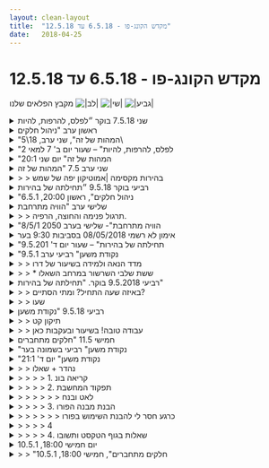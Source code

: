 ```yaml
---
layout: clean-layout
title:  "מקדש הקונג-פו - 6.5.18 עד 12.5.18"
date:   2018-04-25
---
```

# מקדש הקונג-פו - 6.5.18 עד 12.5.18 
מקבץ הפלאים שלנו <img src="http://www.timg.co.il/tapuzForum/images/Emo23.gif" alt="|לב|"> <img src="http://www.timg.co.il/tapuzForum/images/Emo77.gif" alt="|שי|"> <img src="http://www.timg.co.il/tapuzForum/images/Emo106.gif" alt="|גביע|">

<details>
                    <summary>שני 7.5.18 בוקר ״לפלס, להרפות, להיות</summary>
                    תחילת שיעור 06:15, מתחיל בתנועות נעימות, שחרור כבדות ועייפות שמלוות אותי (ללכת לישון מוקדם היום)<br> עם אינגריד רמי ובן <br> שינוי מיקום לגינת דובנוב. אני קשוב לרצון שלי. מרגיש שאין צורך ושזה פחות נכון עבורי שאתן הנחיות, רמי ואינגריד מיומנים מספיק כדי להעניק לעצמם תוכן מותאם ונכון עבורם . <br> עולה בי מחשבה (לאחר כ- 10 דקות של שקט), שזו הזדמנות מעניינת לחוות לפחות בינתיים שיעור ללא הנחיות.<br> אויר של אחרי גשם. קשב לסביבה. נותן לאיזה חוש להוביל אותי לסלע הגדול ליד גן הסלעים בגינת דובנוב. <br> שינוי המיקום קורה ברמת נוחות גבוהה ללא לחץ. או שיבוש עקב העובדה שאני מנחה.<br> מתמקד בשדרוג ההתכוונות שלי. העמקה בתוך העשיה הספציפית.<br> מתן וקבלת השראה מהפרטנרים שלי לשיעור. <br> ממשיך תרגול גמישות חדש ש״המצאתי״ עבורי בשיעור הקודם. נעים. <br> כמה התבוננויות של בן. <br> -שימוש מועיל ברעיון של השוואה כסיוע ללימוד<br> 1. פילוס דרך לאן שאני רוצה להגיע<br> 2. לתת לדברים להגיע אליי, להיות<br> הרגשתי כאילו המושגים האלו (השניים האחרונים) היה עבורי יותר תמלול של דברים או מושגים שהגיעו אליי קודם לכן. <br> התקדמות. הבנה של הרעיון שהמידע מהמדריך הוא עוד מידע שמגיע אליי. עזר לי לפוגג קצת את הילת היררכיה כאילו מידע מהמדריך או המאסטר, הוא מידע יותר משמעותי, נכון או חשוב ממידע שמגיע אליי מבפנים. לפעמים הוא עשוי להיות נוח יותר לעיכול, באותו רגע, יותר מכוונן אבל הוא עדיין עוד חלק מהפאזל. לא יותר, לא פחות. <br> קשה קצת לתמלל אבל זה היה לי צלול מאד. <br> מתרגל בעיטות תוך נסיון להשיר מעליי משקעים ולבחון את הבעיטות מתוך מקום חדש, כאילו שכחתי את כל הלימוד הקודם שלי. מעניין. <br> עבודת ידיים. מגיע לאיזה חיבור שבו אני מרגיש את הסמיכות של האויר מסביבי. התנועה ומגע האויר מהנים מאד. אחרי כמה זמן אני מציע לרמי עבודה משותפת עם ידיים. חווה שההתכוונות והתרגול בהחלט שיפרו את העבודה שלי, עבודה נעימה, זורמת. נהנה מהיכולת של רמי, מהשיקוף שהוא מציע לי. <br> מרגיש לי פתאום שהמקום קצת איבד את האיכויות שלו. שינוי מיקום. מעגל של שיתופים. <br> שמח לשמוע שכל אחד מהפרטנרים התחבר לעבודות משמעותיות עבורו. היה מעין אישור למשהו שלפני כן היה יותר ברמת אינטואיציה. <br> שיעור נינוח ומקדם. יופי של התקדמות בין הכניסה לשיעור והיציאה ממנו.<br> סיום שיעור בערך ב 08:20 <br>
                  </details><details>
                    <summary>ראשון ערב "ניהול חלקים</summary>
                    <br> תחילת השיעור 17:25<br> שיעור חלק ראשון התכוונות על להטיב עם נעה ולהאמן יחדיו. הליכה לגן פייבל לאזור מתקני כושר.<br> הליכה עם דמיון לשיעור הבא עלינו. בחירה של אלמנט בו אנחנו משתפרים. תאור אותו אלמנט כעבור 20 שיעורים ו 60 שיעורים.<br> <br> חבל שלוש סבבים של דקה כל אחד. <br> עבודה על הקפיצה ללא החבל.<br> חימום. <br> <br> בחירה של בעיטה ועבודה עם כרית. מיקום הכרית לפי בקשה. התבהר עוד תרגיל לדעת בדיוק מה רוצים.<br> אני עבדתי על הטיווח . בבעיטה פרונטלית<br> תרגיל שנועה בועטת לדרור בירך + החלפת רגלים מה שגרם לנו להשאר במקום. היה נחמד שהתרגיל הזה נרקם והגיע לשיעורנו. <br> אותו תרגיל לזרוע. <br> הליכת לוחם 2 מאתגרת באורכה מאוד, אולי מדי. והליכה לוחם 1 .<br> <br> פורמות בסיסיות תרגול, <br> גלגול&#39; הוספה גלגול לאחור. <br> <br> סיום חלק ראשון 19:00<br> <br> מוד השבחה&#39; כניסה למוד ולהיות איתו לאורך +<br> ביצוע פורמות ארבע ממדים שברשותי.<br> חזרה לנק המפגש. <br> שיחה + צרכים וערכים.<br> סיום שיעור 19:45<br> <br> <br> <br> <br> <br>
                  </details><details>
                    <summary>"המהות של זה", שני ערב, 18\5\</summary>
                    אחרי יומיים מוזרים שבהם אני לא יודע מה לעשות עם עצמי, הגעתי לשיעור והוא היה נקודת מפנה. היה ממש טוב.<br> <br> שיחה עם שיר. התכווננות לשלושה דברים בשיחה: <br> 1. לשתף באופן שמביא שחרור<br> 2. להקשיב באופן שמביא צמיחה<br> 3. לתת לדברים משמעותיים להפתר<br> <br> אפשר לומר שעצם ההצלחה ב-1 ו-2 הביאה את 3 גם להתממש. <br> מעבר לנושאי השיחה (שגם היו ממש מעניינים ותורמים) היה את הרצון להיטיב עם עצמי ולחקור. וזה ממש הצליח.<br> <br> באתי לשיעור עם תכנים מעיקים בתודעה, ויצאתי יחסית נקי מהם. קצת כמו דף יותר חלק.<br> <br> <br>
                  </details><details>
                    <summary>"לפלס, להרפות, להיות" – שעור יום ב' 7 למאי 2</summary>
                    שעת תחיל השיעור שלי: 6:30 – שעת סיום: 8:20<br> משתתפים: יואב, אינגריד, רמי<br> מנחה: בן, יואב<br> <br> הדגשים האישיים שלי: זרימה וקלילות תוך הכלה עצמית, לקיחת אחראיות על השיעור שלי, לשים לב לתחושות שלי בכל רגע, מבלי להיבלע בתוכן.<br> <br> עם הגעתו לנק&#39; המפגש בן הנחה את יואב להנחות אותנו ולהעביר אותנו למיקום אחר. <br> שני אירועים קטנטנים משמעותיים:<br> -&nbsp;&nbsp;&nbsp;&nbsp;כשיואב הנחה אותנו לקחת תיקים ולהתחיל לצעוד למקום השיעור, עשיתי פסק זמן של כשנייה כדי לוודא שנאי לא פועלת אוטומטית ו&quot;מבצעת&quot; הוראות, אלא שאני קמה ולוקחת את התיק כאילו אני עצמי בחרתי בכך. שמתי לב שהיה בכך הבדל משמעותי, בעיקר בנוכחות שלי.<br> -&nbsp;&nbsp;&nbsp;&nbsp;כשראיתי שיואב לוקח אותנו לגן דובנוב כשהשמיים קודים ונראה כי עומד לרדת גשם, עמדתי להתערב ולאמת אותו עם הפרשנות שלי לסיכוי לגשם; אז שמתי לב שאני &quot;נעולה&quot; על הפרשנות שלי ועל צדקתי והחלטתי להרפות מכך ולהניח לו להיות אחראי ולסמוך על השיפוט שלו, מבלי שהייתי עסוקה בכך לאחר מכן וגם מבלי לוותר על האחראיות שלי.<br> -&nbsp;&nbsp;&nbsp;&nbsp;כשהגענו לגן דובנוב לא שמעתי כל הנחיה מיואב ועמדתי לשאול אותו כדי לקבל מידע מפורש, מתוך הנחה ש&quot;כמו צמיד&quot; אולי פספסתי הנחיה ולא שמעתי אותה. שוב עצרתי, הקשבתי עם כל החושים והרגשתי שיואב בחר ביודעין שלא לתת כל הנחיה. <br> בגן דובנוב חוויתי את עצמי ככבדה ומסורבלת, ללא &quot;קפיציות&quot; וללא חשק להתאמץ פיזית. בחרתי להתחיל בעדינות בצעדי דילוג, באיטיות, מבלי להתאמץ יותר מדי. בהדרגה תחושת הכבדות התמוססה. עבדתי על גמישות ובעיקר נעימות בגוף. עבדתי הרבה עם רישומים במחברת, ביחוד בחלק שבו בן העביר לנו הנחיות לתרגול:<br> עבודה עם השוואות: <br> -&nbsp;&nbsp;&nbsp;&nbsp;איך הייתה חוויית הלמידה שלי בשיעור אילו הייתי לבד בן דובנוב? ואילו היו איתנו עוד 10 איש? ניתן ללמוד המון מהתשובות לשאלות אלה.<br> -&nbsp;&nbsp;&nbsp;&nbsp;האם חוויית הלמידה לשי הייתה שונה אילו היינו מתאמנים באותו שיעור אבל בנקודת המפגש של השיעור, בצומת שאול המלך – לאונרדו דה וינצ&#39;י? יש ללמוד מההבדלים שנחשפים.<br> התשובות: ברור שהחוויה הייתה שונה מאוד – אילו הייתי מתאמנת לבד הייתי נוטה ללכת יותר לאיבוד בתוך הרעש בראש, הייתי יותר מגיבה לגירויי הסביבה, הייתי פחות מעמיקה. הרגשתי כמה נוכחותם של חבריי לשיעור מוסיפה לאיכות השיעור שלי.<br> אחת המטרות שלי בחודש האחרון היא לשפר את יכולת המיקוד והיעילות שלי – פירושו של דבר שעליי ללמוד להיות פחות תגובתית ופחות מושפעת מהסביבה – מבלי להתנתק או להיות חסרת רגישות.<br> בן: &quot;יסוד יפהפה באימון לשכם: לפלס לעצמכם דרך אל המיומנות שאתם רוצים: זה מהנה.&quot;<br> שמתי לי כמה טבועה בי האמונה של: &quot;No pain ; no gain&quot;;&nbsp;&nbsp;כלומר, &quot;שום דבר רציני לא יכול לבוא מהנאה&quot;. בחודשים האחרונים אני מאוד מנסה להמיר את האמונה הזו, אבל עדיין לא הצלחתי להתנקות ממנה – כנראה כי גם זה &quot;מצריך עבודה קשה&quot;. או שלחילופין אני מצליחה לזמן מה להרפות מזה, אבל אז זה תופס אותי חזרה בעוצמה מוגברת ברגע של עייפות וחוסר תשומת לב. קשה לי ליהנות סתם ככה...<br> בן: &quot;יסוד נוסף בלמידה: לא לנסות להגיע לשום מקום, אלא לתת לטבע לזרום באופן טבעי ורק להיות שם ויקרו דברים יפהפיים. ניתן גם ליצור סינרגיה בין שני היסודות – זה המתוכנן וזה של לאפשר זרימה.&quot;<br> הצלחתי לשדרג את רמת הנוכחות שלי במהלך השיעור הזה.<br>
                  </details><details>
                    <summary>"המהות של זה" יום שני 20:1</summary>
                    <br> שיעור עם ישי<br> ההנחיה של בן היתה: שיחה שבסופה אנחנו צריכים להשלים שלושה הבטים . בנוסף תוך כךדי השיחה לשים לב שיש אלמנים של הנקודות הללו בשיחה. לסיים את השיעור ביחד כשהתייחסנו לשלושת ההנחיות- לא חייב בסדר<br> 1. ביטאתי באופן משחרר<br> 2. הקשבתי באופן מצמיח<br> דברים משמעותיים נפתרו אצלי<br> <br> 1. הקשבתיבאופן מצמיח- הקשבתי לישי&nbsp;&nbsp;על איך הוא ראה את הקושי שלי לפני שבועיים&nbsp;&nbsp;כשקיבלתי ממנו/מעצמי מכה בפה. התפלאתי לראות כמה נראתי מודעת ואסופה כשבתחושה הפנימית שלי הייתי מפוחדת וכואבת. זה סקרן אותי ומצמיח לשראות את ההבדל בין מה שאני חווה מבפנים ואיך האחר רואה את הסיטואציה שהיתה. וחידד את מה שבן כתב- על ההתקפות של רבדים במציאות. למדתי מישי על הגוף כאב והלכתי לקרוא בספר בבית שמונח על המדף.- <br> 2. ביטאתי באופן משחרר את התחושה שלי שגם הרגשתי את המותקפות מה&quot;תחרותיות שהיתה&quot; - מי יותר טוב?&nbsp;&nbsp;אמרתי את זה וחיברתי את זה גם לתחושת המותקפות. למדתי שהרגשתי אנרגיה- והגבתי לאנרגיה<br> 3.דברים משמעותיים נפתרו אצלי הרגשתי נתתי מקום ומודעות וששחררתי (? חלקית? אדע עד הפעם הבאה שאקבל מכה לפה/שיניים )את הזכרון של הכאב שיניים של שלוש שנים פרוצדורות רפואיות. האם זה נפתר? האמת - לא יודעת.<br> מה שכן הבנתי שהזכרון שמשתחרר דרך השכבות יכול להגיע בשלבים ובתהליך.<br> <br> מהמייל של בן לשיעור <br> <br> פני השטח הם פני השטח.<br>  <br> ככל שאנחנו חודרים עמוק יותר, מתבוננים בשכבות העמוקות יותר של המציאות ומעבר לה, מתגלה מתיקות רבה יותר, אור רב יותר, עדן נחשף.<br>  <br> סיטואציה חיצונית כלשהי עשויה להיות מאתגרת, בעוד שהתבוננות אמיתית יותר חושפת שאותה סיטואציה היא השתקפות של משהו אחר... שגם הוא, בתורו, השתקפות של משהו אחר, עד שמגיעים לגרעין עמוק כלשהו.<br>  <br> אחד מהדברים המופלאים שאנחנו לומדים ליצור ולאפשר, הוא לקחת את המופלא מהעומקים ולאפשר לו להשתקף יותר גם בפני השטח.<br>  <br> לאפשר לאור לנוע דרך השכבות; לאפשר לשכבות לשקף את האור;<br> לאפשר לאור להתחדש – להתחיל מחדש מהיכן שהוא נמצא עכשיו. לנוע בעדינות ובשלווה למחוז חפצו האמיתי – עצמו.<br>  <br> במלים אחרות, אנחנו מאפשרים ליותר זוהר להתגלות... להתממש בעולם הזה.<br> תחילת שיעור 8:10 סיום שיעור 9:40 <br>
                  </details><details>
                    <summary>שני ערב 7.5 "המהות של זה</summary>
                    השיעור החל באיחור קל - 19:34<br> והסתיים בסביבות 22:30<br> עבר עלי רובו בלימוד משותף עם ריב<br> <br> בתחילה עסקנו בשאלות של הנהגה פנימית.<br> חיבור למקורות הכוח שלי, בהירות, הידע איך לנוע מ-א&#39; אל ב&#39;. <br> השימוש בדמיון כחוש - היכולת לראות מציאות מבוקשת כך שהתנועה אליה כבר נוצרת.<br> איך לשמור על תמונה בהירה בתוכי.<br> לכלול בדמיון שלי גם הנאה מההרפתקאה של הדרך.<br> <br> לאחר מכן, בן מגיע ונותן לנו הנחיות<br> כל השיעור אנו הולכים לקיים שיחה לימודית על הסימן/העיקרון פלוס<br> <br> לזה הוא מוסיף תחילה 2 תמונות גנריות:<br> כדור המתגלגל ומתגלגל במורד מדרון בדרכו לתהום שיש אפשרות או צורך לשנות את כיוונו כך שיתחיל לטפס מעלה.<br> ו-2 גדות של צוק שיש להצליח להניח ביניהן גשר<br> <br> אחרי כן, הוא נותן לנו מטרות אישיות לכל אחד - <br> בניית כנפיים לריב, לעצור תהליך מסוים של הישמטות אצל אסא<br> <br> תחילה עסקנו בכנפיים ואחר כך בהישמטות. <br> חלק מתהליך זה לווה באכילת פיצה מופרזת מעט. <br> <br> עניין תהליך ההישמטות היה מוזר מעט. כיוון שהגעתי די טעון לשיעור בכל מיני עניינים, ישר צצו כל מיני סברות ותיאוריות להציע את עצמן. הרגעתי אותן והתחלתי לברור ולנסות לראות מה משתקף לי דרך המלים האלה. הראייה הבהירה ביותר שהציגה את עצמה הייתה תהליך של צבירת מינוס לעומת תהליך של העמקת הפלוס. והיכולת לעבור מתהליך לתהליך של פלוס. הדבר שיש לגשר עליו שם. בחירה או החלטה או הרפיה ממשהו. <br> <br> נקודה טובה לעניין בניית הכנפיים היא הדבר שעבדנו עליו בתחילת השיעור,תקשורת טובה יותר בין החלקים השונים, הישמעות עצמית בהירה ורבת עצמה. בנקודה א&#39; החלטתי משהו לגבי נקודה ב&#39;, ובנקודה ב&#39; האוזניים שלי מזדקפות. ניתן לעבוד בעזרת מטבעות זמן. <br> <br> תודה!!
                  </details><details>
                    <summary>> > בהירות מקסימה |אמוטיקון יפה של שמש</summary>
                    <br><br><table width='70%' cellpadding='0' cellspacing='0' bgcolor='#C6C7C6'><tr><td height='1'></td></tr></table><br><b>מדברים על מדיטציה:</b> <a href="http://forums.tapuz.co.il/meditation" target="_blank">http://forums.tapuz.co.il/meditation</a><br/><br/>לומדים את אמנות המדיטציה: <a href="http://www.ThePracticalMeditation.com" target="_blank" rel=nofollow>www.ThePracticalMeditation.com</a><br/>לומדים את אמנות היכולת: <a href="http://www.MagicalChanging.com" target="_blank" rel=nofollow>www.MagicalChanging.com</a>
                  </details><details>
                    <summary>רביעי בוקר 9.5.18 ״תחילתה של בהירות</summary>
                    שעת התחלה 06:15 <br> אני אחרי שינה טובה שהענקתי לעצמי. הדרך היתה מרשימה. זריחה, שמיים עם עננים נפלאים, אור קסום.<br> מיקום - רחבה מאחורי המוזיאון, אינגריד, רמי, תרצה<br> העמקת התפיסה של נקודת המפגש כתחילת השיעור מול תפיסה קודמת של המתנה לתחילת השיעור (הסתייעות בעובדה שזיהיתי לפרקים שאני ממתין לרמי, כשבעצם השיעור שלי כבר מתקיים במלואו) <br> הרהרתי על שיעור מלא בנקודת המפגש, אך הרגשתי שהנקודה הועברה והמקום אינו אופטימלי. <br> תרגול עמידת ידיים - להתבונן למה אני עושה, העברה של הדיבור הפנימי למצב ״שקט״ העזרות בתחושות גוף ורצון פנימי - שדרוג התרגול מ״צריך לעשות עמידת ידיים על הקיר״ ל״מה בא לי לעשות?״ חיזוק&nbsp;&nbsp;נעים של הידיים, על הדרך איסוף של תחושה מרחבית שונה. <br> שינוי מיקום. הסתכלות על הפרטנרים לשיעור, איפה כל אחד מהם? בדרך לאן?<br> עבודה על בעיטות, גמישות, עולים כמה נושאים<br> כמה אני מאפשר לעצמי להשתנות? כמה אני עוצר את עצמי מלהשתנות? כמה אני ״שומר״ על עצמי במצב הנוכחי?<br> תרגול: לזהות מגבלה, בעבודה עם גמישות, לחבק אותה, ליהנות ממנה, להודות עליה. <br> עצירת כוונון. רענון מחדש. <br> עבודה עם גלגולים, רובם יצאו נעימים, זורמים. מרגיש שיפור. <br> עבודת כפפות עם רמי. היה משהו מאד אוורירי, זורם, מהנה בעבודה המשותפת הבוקר. התחושה היתה שאני הרבה יותר שלו ופחות ״תפוס״ מבפנים, כמעט נהניתי מהפעמים שרמי פגע לי בפנים בתור מתנה לימודית, נטול דברים שאני מזהה בדיעבד כסוג של כעס על עצמי או האשמה. (״איך לא ראיתי את זה?!״) מצד שני מאד נהנה מהעבודה, יותר ממוקד. <br> עבודה פנימית - אבקת פיות על אירועי היום, (אין לי שמץ של מושג מהיכן זה עלה, אבל היה מפתיע ונעים). <br> סיום שיעור ב 08:20 (בערך)<br>  שיעור טוב, אני מרגיש שהכותרת בדיעבד( והטקסט הנלווה), משקפים מאד את מה שחוויתי בחלקים מהשיעור.
                  </details><details>
                    <summary>"ניהול חלקים", ראשון 20:00, 6.5.1</summary>
                    מתוך השיעור:<br> - עם בועז ש. - קידום אחד את השני ביסודות של הגנה עצמית:<br> תרגלנו שמירה על עצמנו בסביבת הזזות.<br> דגש שקיבלתי לתרגילים הבאים: לטאטא את האבק שמסתיר את האור שלי (שזוהר גם ככה)<br> עברנו לתרגל יציאות איטיות של סימוני ידיים על הפרטנר, לסירוגין. הגנה על רדיוס רחב המקיף את גופי.<br> קרב סימוני ידיים.<br> - עבודה על איכות התנועה שלי. לאחר פידבק שנתתי, קיבלתי לנסות למצוא דגש שיותר מיטיב אתי, ולתת אותו כל פעם לשלושתנו (בועז, ריב ואני). להודיע כשמצאתי דגש מיטבי. עברתי ל:&quot;אני משתמש בתרגיל כדי לרפא את המערכת&quot;, ובהמשך: &quot;אני מתאים את התרגיל לצרכיי, ללא פשרות&quot; - זה הרגיש נכון ומדויק.<br> במעגל - עבודה עם אור. לעטוף עצמנו באור, להיות האור העוטף. להביא ריפוי לגוף, לעולם, ליומיום שלנו...<br>
                  </details><details>
                    <summary>שלישי ערב "הוויה מתרחבת</summary>
                    <br> הסתכלות: פנימה/החוצה<br> הפרדה בין מה שקורה בפנים למה שקורה בחוץ, ההשפעה של החוץ על הפנים, חוסר ההשפעה של החוץ על הפנים.<br> פנימי - תחושות פיזיות, מה מתחולל רגשי מחשבתי תודעתי.<br> <br> כניסה פנימה וניתוק מוחלט מהחוץ מכניס פנימה פיזי ומוציא החוצה בדמיון.<br> <br> הווה: <br> <br> הרפיה: מחששה, גוף, החזקה בדעה.<br> <br> יכולת:<br> אני יכולה, מה אני יכול, אילו יכולות אני יכול לרכוש.<br> <br> רצון:<br> מה אני רוצה עכשיו<br> <br> מה שלומי? מה שלומך?<br> <br> <br> <br>
                  </details><details>
                    <summary>> > תרגול פנימה והחוצה, הרפיה.</summary>
                    כדי שאוכל באמת לזכור את הדברים ביום יום רשמתי על השימשה ברכב דגשים.<br> זה עוזר להיזכר בדברים כל יום ולהביא אותם למודע. גם בנהיגה. <br> <br> זה שם ממתין כל פעם שאני נכנס לאוטו -עד השלב שהוא הולך לשטיפה.<br>
                  </details><details>
                    <summary>"הוויה מתרחבת"- שלישי בערב 2050 8/5/1</summary>
                    3 שכבות לשיעור<br> אני , פרטנרים , מנחה<br> פרטנרים ומנחה- לדמיין בלי . <br> אני - לדמיין בלי מנחה ובלי פרטנרים<br> 3 מטרות לסוף השיעור<br> אני משודרג להמשך השבוע<br> מטרת קונג פו <br> מטרה לבחירתי-ריפוי יחסים מסויימים בתוכי.
                  </details><details>
                    <summary>אימון לא רשמי 08/05/2018 בסביבות 9:30 בער</summary>
                    שם מפתח לאימון וירטואלי זה. &quot;תנועה של אור&quot;<br> תנועות מרפאות בסיבוב,&nbsp;&nbsp;בקו ישר.<br> חקירה של הגוף בדיקה שלו.<br> בדיקת קווים של שינוי ושל אור.<br> ברכת סיום בבוקר למחרת
                  </details><details>
                    <summary>"תחילתה של בהירות" – שעור יום ד' 9.5.201</summary>
                    שעת תחילת השיעור שלי: 6:30 – שעת סיום השיעור שלי: 8:25?<br> משתתפים: יואב, תרצה, אינגריד, רמי<br> מנחה: יואב<br> <br> בבקר זה קמתי בשעה 4:00 עם התחלה של כאב ראש גדול ותחושת בחילה. הקדשתי כ-30 ד&#39; למדיטציה מיטיבה ומעצימה, שתיתי ולאחר מכן חל שיפור ניכר. <br> התכוונתי להגיע לנק&#39; המפגש בשעה 6:15 לכל המאוחר, אך לא הצלחתי לממש את התכנית. יש לי מחסום פסיכולוגי שמקשה עלי לצאת מהבית לפני השעה 6:00. אבל השתפרתי מאוד ולעומת העבר הלא רחוק הצלחתי להקדים את יציאתי ב-15 ד&#39; או אף יותר.<br> <br> בתחילת השיעור כבר לא היה לי כאב ראש, נותרה לי בחילה קלה ואי נוחות כללית. להפתעתי זה לא מנע&nbsp;&nbsp;או הפריע לי בפעילות פיזית כמו צעדי דילוג, קפיצות סיבוב ואפילו ריצה. אפילו הרגשתי קלילה.<br> הייתה תחושה כללית של תהליך שינוי עמוק שמתרחש. לא ניסיתי &quot;לסלק&quot; או &quot;לחסל&quot; את מה שקורה, אלא רק למצוא איזון מיטבי בתוכו.<br> יידעתי את יואב על מצבי.<br> <br> לאחר שהגענו למיקום השיעור (מאחורי המוזיאון), יואב נתן לי הנחיה שונה מזו לאחרים: לבצע תרגולים שונים שמיטיבים איתי.<br> <br> במהלך השיעור הרביתי לעבוד עם כתיבה לתיעוד התהליכים שעוברים עלי – שמתי לב שבאופן מידי זה נותן לי יותר בהירות ומאפשר לי לראות דברים שרגע לא ראיתי. הרגשתי שהכתיבה מיטיבה איתי.<br> גם הייתי בקשב לצרכים הפיזיים ופעמיים רצתי לשירותים להתפנות. אפילו רצתי לשירותים בריצה קלה ואיטית –&nbsp;&nbsp;ללא מאמץ.<br> <br> הרגשתי יותר טוב והצטרפתי לתרגולים של שאר התלמידים.<br> <br> ההנחיות שקיבלנו: <br> -&nbsp;&nbsp;&nbsp;&nbsp;שיפור הנינוחות. – גם כאן הכתיבה עזרה לי. שיפור ההרגשה הפיזית ותחושה של התעצמות פנימית.<br> -&nbsp;&nbsp;&nbsp;&nbsp;&quot;להסתכל על נק&#39; החולשה&nbsp;&nbsp;והמגבלות שלנו בצד היכולות וההצלחות לחבק את החולשות והמגבלות. לראות בהן משהו שנועד להגן עלינו. &quot; – תרגול מצוין שבתוכו אפשרתי לעצמי להרפות עוד יותר ולקבל את מצבי כפי שהוא.<br> -&nbsp;&nbsp;&nbsp;&nbsp;&quot;שיפור הגלגולים שלנו&quot; – בנקודת זמן זו כבר הרגשתי כ&quot;כ טוב ושמחתי שאני לא מרגישה כל התנגדות לתרגיל הגלגולים, ומצד שני המדשאה מאחורינו נראתה כ&quot;כ מזמינה שהסתערתי על התרגיל וביצעתי כמה וכמה גלגולים ברצף. הגלגולים היו מוצלחים, בעיניי – אך תוך דקה התחלתי להרגיש בחילה ואי נוחות. לקחתי פסק זמן להערכת מצבי וחזרתי לתרגול חלקי ועדין יותר. בעקבות זה הרגשתי גירודים חריפים בחלקי הגוף שכנראה היו במגע עם הדשא, כל הגוף החל לגרד לי – בעבר הייתי נכנסת לפניקה מתחושות כאלה. הצלחתי פשוט לקבל את זה והתרחקתי מהדשא. התבוננתי בקבלה מלאה במגבלות שלי. מצבע השתפר מאוד, הגירוד נרגע. עלתה תחושת חולשה ברגליים.<br> לסיום התיישבנו במעגל. פתחנו בשיתוף חופשי. מאוד נהניתי מזה. <br> לאחר מדיטציה על המשך היום בעיניים עצומות לכמה דקות, הייתה לי תחושה של יום שטוף אור כשפקחתי את העיניים. <br>
                  </details><details>
                    <summary>"נקודת משען" רביעי ערב 9.5.1</summary>
                    הגעה 17:20<br> התחלה 17:25<br> <br> רמת הנאה : 2<br> רמת לימוד : 3<br> רמות הלימוד ישורשרו להודעה זו ובשיעורים בעתיד יקושרו להודעה זו.<br> <br> תחילת השיעור בפורמט הניהול של קבלת הנחיות ברגע וברקע מהדהדות קווי ההנחיה של :<br> תנועתיות בהתחלה; כל שיעור הוא מעין מבחן של השיעורים הקודמים ובפרט הממש קודמים. <br> פורמט ניהול זה,&nbsp;&nbsp;יש לשמור עליו כעיקרי של דרור. אך יחד עם זאת לנסות פורמטים של ניהול אחרים.<br> רשימה, זמנים וכדומה. <br> <br> חבל דקה * 4 עם הפסקה של 30 שניות. <br> <br> פורמות בסיסיות <br> חמש החיות סן צ&#39;ן הראשון.<br> הליכת לוחם 2 שיותר ויותר מיודד איתה.<br> הליכה 1 שממש חברים כבר. <br> ברקע עם תזכורים לעבודת ההשבחה. <br> עבודה על קשבים, הקשב הגופני וההשבחה מתכתבים להם.<br> <br> בניין הקונג פו של דרור עד למאי 2019 <br> הבניין מורכב מ 7 מפלסים <br> <br> שלושה אזורים בהם אני רוצה להגיע עוד שנה <br> 1. תנועתיות - זרימה נעימה ונינוחה,מים - לנצל ולפתח את הצד הזה שלי שם.<br> 2. השבחה - תהליך רקע שאינו מפסיק<br> 3. הדרור - חיבור יציב שלא ניתן להזיז<br> <br> שלושה דגלים נוספים <br> 4. הקרב המצחיק - דרור של אפריל 2018 לא מצליח לגעת ב 2019 והוא לעומתו יכול לגעת ולסיים אם נפשו חשקה בכך.<br> 5. השיעור הנינוח - הנחיות פנימיות לדרור +&nbsp;&nbsp;מדרור הקבלה שלהם מקבלת נחיתה נעימה ,עיבוד ההנחיות מתרחשות ברוגע וקלילות.&nbsp;&nbsp;וההוצאה היא מדויקת ולא מתנצלת.<br> 6. חוסר מלא, שלמות החסרנות. - לקבל את החוסר ולראות איך מתמירים אותו למשהו שהוא לא תוקפנות, או לא מתמירים כלל.<br> 7. הצלחה עסקית - מרוווח ונינוח מפרנסה, ומהנאה שם.&nbsp;&nbsp; <br> <br> המשך עבודה על בנייו זה<br> שאלות מנחות להצלחה עסקית. בניית כוונון עסקי פעמיתי. <br> מה אתה עושה? למה? איך משדרגים? מה מונע? <br> <br> עזרים חיצוניים:<br> הנאה בלאסוף, הפעולה הזו של קיבוץ קוראת לא מעט ובהרבה רבדים סוג של סדר כזה לראות מה יש לי.. לשים לב שעושים זאת ולהנות מכך.<br> <br> מרחב שיעור - פורמט ניהול<br> יומן השיעורים - הוספת מדד של הנאה ולמידה. סרגל של דרור למדדים אלו יצורף כתגובה לשיעור.<br> מרחב השאלות - השקעה שיטתית ,<br> להשלים שרשרת :<br> 1.הצבת שאלה.<br> 2. קבלת תשובה.<br> 3. התחלת עבודה עם התשובה.<br> 4. מקום חדש, עדכון במרחב. <br> 5. עבודה נוספת המשך עבודה.<br> 6. טקסט -&nbsp;&nbsp;שיסגור לי את הפינה הזו לתמיד, כלמור תמיד ירים אותי שאחזור אליו ולתשובה שלו.<br> <br> שעת סיום : כמה דקות לפני שמונה.
                  </details><details>
                    <summary>> > מדד הנאה ולמידה בשיעור של דרו</summary>
                    המדדים הינם היררכים ונקבעו בשיעור של רביעי ה 9.5.18<br> הנאה :<br> 1. אדיש - שיעור לא מחובר לעצמי ולסביבה, הנאה מנימאלית.<br> 2. טוב - יש תנועה תזוזה אני אוהב את זה.<br> 3. כיף - אויש היה נהדר. חייכתי מבפנים.<br> 4. ווואווו!! -&nbsp;&nbsp;מה זה היה עכשיו?? אני לא מבין.<br> <br> למידה :<br> 1. אימון : מתרגל את מה שיש לי, צובר קילומטראז&#39; .<br> 2. הגעה לרמה חדשה.<br> 3. בריאה יצירה.<br>
                  </details><details>
                    <summary>> > * ששת שלבי השרשור במרחב השאלו</summary>
                    &quot;6&quot; לאו דווקא &quot;שיסגור לי את הפינה הזו לתמיד&quot;. הוא פשוט מייצג רמה עמוקה/שלמה/מגניבה כלשהי של עבודה עם אותה ערוגה + דרך לוודא שהיא ממשיכה להיות פתוחה במובן מסויים, אפשר להגיד (למרות שהיא ירדה מרשימת &quot;ההשקעות הפעילות&quot;).<br><br><table width='70%' cellpadding='0' cellspacing='0' bgcolor='#C6C7C6'><tr><td height='1'></td></tr></table><br><b>מדברים על מדיטציה:</b> <a href="http://forums.tapuz.co.il/meditation" target="_blank">http://forums.tapuz.co.il/meditation</a><br/><br/>לומדים את אמנות המדיטציה: <a href="http://www.ThePracticalMeditation.com" target="_blank" rel=nofollow>www.ThePracticalMeditation.com</a><br/>לומדים את אמנות היכולת: <a href="http://www.MagicalChanging.com" target="_blank" rel=nofollow>www.MagicalChanging.com</a>
                  </details><details>
                    <summary>רביעי 9.5.2018 בוקר. "תחילתה של בהירות"</summary>
                    היה שיעור מיוחד ונפלא<br> הייתי בבית, יצאתי לחורשה, עבדתי על איכות קריאה וכתיבה יחד עם עבודה עם הגוף. <br> הנאה וחושניות ויופי, נשימה. תנועה. <br> אני והגוף שלי שמחים עכשיו, ולא ברור לנו אם השיעור נגמר או לא... (רשמית הוא נגמר) <br> עין שמאל נפקחה יותר, והחושים מחודדים<br> ופתוח השער ליופי ולאחרים<br> תודה<br> <br> ======================<br> <br> את הטקסט הזה כתבתי מיד בסיום השיעור ושמתי באתר ללא קוד, כי זה היה לפני שקיבלתי את הקוד. <br> כעת אני מוסיפה שהשיעור צבוע לי בצבע זהב ולבן, וממש היווה נקודת אור, אפשר להגיד &quot;מדף אור&quot; במהלך היום, הוויה שטופת שמש ונקיון וזוהר.
                  </details><details>
                    <summary>> > באיזה שעה התחיל? ומתי הסתיים?</summary>
                    <br><br><table width='70%' cellpadding='0' cellspacing='0' bgcolor='#C6C7C6'><tr><td height='1'></td></tr></table><br><b>מדברים על מדיטציה:</b> <a href="http://forums.tapuz.co.il/meditation" target="_blank">http://forums.tapuz.co.il/meditation</a><br/><br/>לומדים את אמנות המדיטציה: <a href="http://www.ThePracticalMeditation.com" target="_blank" rel=nofollow>www.ThePracticalMeditation.com</a><br/>לומדים את אמנות היכולת: <a href="http://www.MagicalChanging.com" target="_blank" rel=nofollow>www.MagicalChanging.com</a>
                  </details><details>
                    <summary>> > שעו</summary>
                    התחיל בערך ב6:15 <br> הסתיים בערך ב7:50 או אולי 7:55 לא בטוחה
                  </details><details>
                    <summary>רביעי 9.5.18 "נקודת משען</summary>
                    שיעור שהחל עבורי בשעה 21:00<br> והסתיים בסביבות 22:00<br> בשיעור שלי השתתפו גם שיר ושמואל, הגם שלא נכחו פיזית במקום. <br> והוא חפף את החלק האחרון של השיעור של ריב. בן הנחה את רובו. <br> <br> עבדתי עם זעם רב שליווה אותי כבר כמה ימים. ככל הנראה כאב ישן שהתעורר. כמו חיה פצועה. זאב בכלוב. התקשיתי להכיל אותו ולעבוד דרכו. המידע שקיבלתי והניסיון לעזור לי היו מטושטשים לי. אנסה לתעד.<br> <br> בן ואני מתבוננים זה בזה ואמירת המילה מעולה. 2 קולות בתוכי מתחרים. אחד אומר מעולה ורואה את זה בבן, בי, בשיעורים בשמבאלה ובכלל. השני רק בקושי מסוגל לסבול שאומרים לו מה לעשות ומדריכים אותו.<br> <br> 3 הנחיות שילוו אותי במהלך השיעור - אינני זוכר אותם טוב כעת ואינני בטוח בהם (היטשטשו מיד לאחר תום השיעור):<br> התבוננות בי תוך כדי,<br> לחפש את עצמי בי, איפה אני בזה. <br> לשים לב למגע שלי בעולם. מה הבעות הפנים שלי משדרות, התנוחה, הטון דיבור שלי. הממשק שלי עם העולם.<br> <br> לאחר מכן: 2 תחומים- <br> 1. רעש/התנגדות<br> 2. מעולה (רפרנס לתרגיל הראשון)<br> <br> 3 אלמנטים בתהליך התקדמות<br> תנועה (למשל מה שהביא אותי לשיעור, מה שמביא אותי לשיעורים בכלל)<br> התנגדות (למשל הרגשות והמחשבות הסוערים בתוכי)<br> ואפשור (למשל, הכלים שלמדתי ויכולים לעמוד עכשיו לרשותי, למשל ההנחיה של בן).<br> <br> התנגדות היא חלק אינהרנטי מתנועה בעולם. גלגל שאיננו נפגש בהתנגדות של הכביש איננו נוסע לשום מקום. <br> <br> חידה/קואן: איכר סיני על עגלה רתומה לפרה. הם עולים בהר והפרה מתעייפת ומתנשפת. איך הוא יגיע ליעדו?<br> <br> הצבעה על שיעורים של תלמידים אחרים שבהם הם עצמם היו בחוויות דומות כעל שיקוף של השיעור הזה. האירועים בחיינו, האנשים שאנו פוגשים, התדרים שבהם אנו נפגשים - שיקופים של אלמנטים בתוכנו.<br> <br> התבוננות עלינו ממבט על. ראייה של כמה אנו קטנים. כמה חיינו והפרטים שבהם חולפים. <br> <br> הצלחתי לעבוד עם האנרגיה הזו דווקא טוב בשבוע החולף, תוך שאני אפילו משמש גורם מרגיע ומשפר ביחסים, תקשורות ועניינים תוך כדי.<br> <br> שיעור מאתגר. הרבה מידע. סליחה אם היה פחות נעים להדריך אותי או לעבוד איתי. <br> ותודה!!!
                  </details><details>
                    <summary>> > תיקון קט</summary>
                    3 הנקודות - קשב, עצמי והרפיה<br> ייתכן שהנקודה לשים לב לממשק שלי עם העולם הייתה חלק מהנקודה הראשונה וייתכן שהייתה נקודה נפרדת.
                  </details><details>
                    <summary>> > עבודה טובה! בשיעור ובעקבות כאן</summary>
                    &quot;בן ואני מתבוננים זה בזה ואמירת המילה מעולה. 2 קולות בתוכי מתחרים. אחד אומר מעולה ורואה את זה בבן, בי, בשיעורים בשמבאלה ובכלל. השני רק בקושי מסוגל לסבול שאומרים לו מה לעשות ומדריכים אותו.&quot; -<br> <br> וואו, איזו פסקה חשובה!<br> נהדר! <img src="http://www.timg.co.il/tapuzForum/images/Emo77.gif" alt="|שי|"> <img src="http://www.timg.co.il/tapuzForum/images/Emo77.gif" alt="|שי|"> <img src="http://www.timg.co.il/tapuzForum/images/Emo77.gif" alt="|שי|"><br><br><table width='70%' cellpadding='0' cellspacing='0' bgcolor='#C6C7C6'><tr><td height='1'></td></tr></table><br><b>מדברים על מדיטציה:</b> <a href="http://forums.tapuz.co.il/meditation" target="_blank">http://forums.tapuz.co.il/meditation</a><br/><br/>לומדים את אמנות המדיטציה: <a href="http://www.ThePracticalMeditation.com" target="_blank" rel=nofollow>www.ThePracticalMeditation.com</a><br/>לומדים את אמנות היכולת: <a href="http://www.MagicalChanging.com" target="_blank" rel=nofollow>www.MagicalChanging.com</a>
                  </details><details>
                    <summary>חמישי 11.5 "חלקים מתחברים</summary>
                    שיעור חמישי שש. <br> נכחו ריב, שמואל, בועז, יניב ואני<br> החל עבורי מעט אחרי שש, והסתיים בסביבות שבע וחצי. <br> שיעור מרגיע ובהיר עם תוצאות מפתיעות עבורי. <br> הונחה על ידי בועז<br> <br> היזכרות בתקופות שונות של תהליך הלימודים בשמבאלה<br> היזכרות ברגעים שבהם לקחנו יוזמה והתוצאה הייתה טובה.. <br> היכולת לקחת דקה, 5 דקות, שעה, יום, ולעבוד בהם כדי לייצר התקדמות במשהו. <br> לשבת בשקט וליהנות.<br> <br> אחת התוצאות של השיעור הייתה שעה שלקחתי לעצמי באותו הערב להתקדם בכמה ענייני מפתח. והייתה משמעותית לי מאוד מאוד. <br> <br> תודה!
                  </details><details>
                    <summary>"נקודת משען" רביעי בשמונה בער</summary>
                    היה שיעור רגוע עם בועז וריב<br> תרגלנו מגוון תרגילי מודעות - מודעות לנשימה, לשמיעה, להנאה מהסביבה תוך כדי ריצה, לגוף שלנו, לכפות הרגליים, תרגילי גמישות על הרצפה ובעמידה תוך כדי השמטה ושחרור הגוף, תנועה בדימוי מים, עבודה עדינה של הוצאה משיווי משקל פרטנר, הרפיוץ, חמשת החיות עם דיוק של בועז.<br> <br> היה לי קצת רגוע מידי<br> במיוחד לאור זה שלצערי הגעתי לשיעור כשאני מוטרד בענייני עבודה, אז היה לי ממש מאתגר לשמור על פוקוס.<br> <br> תודה!
                  </details><details>
                    <summary>"נקודת משען" יום ד' 21:1</summary>
                    השיעור היה&nbsp;&nbsp;להתייצב מול יומן השיעורים ולתרגל. המטרה להבין את מבנה הפורום. לקרוא אך לא לכתוב שום דבר.<br> במהלך השיעור חזרה אלי העייפות המיוחדת ליומן השיעורים.<br> ניקרתי והתעוררתי והתבוננתי בעצמי וכעסתי וקיבלתי . הסתכלתי בשעון שתסתיים השעה<br> הגוף היה מתוח וכואב <br> הרגשתי שהיה לי אימון קשה<br> לא הגעתי למחשב בימים האחרונים<br> עכשיו, יום א&#39; <br> האם זה יעבור מתי שהוא והשריר של יומן השיעורים יתמתח?<br> הייתי רוצה להעמיק יותר בשער שנפתח לי, השיעור האחרון הדגיש את ההשתתפות של הגוף במחאה<br>  יותר ממה שאני מצליחה עכשיו.<br> סיום השיעור 10:15<br>
                  </details><details>
                    <summary>> > נהדר + שאלו</summary>
                    עבודה יפה <img src="http://www.timg.co.il/tapuzForum/images/Emo45.gif" alt="|כן|"><br> זה לא באמת שריר של יומן השיעורים, אלא הוא משמש בכל פעם בכדי למתוח שרירים אחרים.<br> הוא מאתגר את כולם - כל אחד בדברים אחרים, אשר להם אותו תלמיד זקוק.<br> כרגע, עבורך, לדוגמה, הוא משמש לכמה וכמה דברים חשובים, שאחד מהם הוא היכולת להתרווח במציאות ולהתמצא בה בנחת, בלי בהילות או מאבקים.<br> <br> והנה שאלותי המופלאות להפעם...<br> <br> <img src="http://www.timg.co.il/tapuzForum/images/Emo230.gif" alt="|פיה|"><br> <br> דוא&quot;ל ההנחיות לשיעור, כלל את המלים:<br> &quot;האתגר מתחיל בלקרוא את הדוא&quot;ל הזה מספיק <b>לאט</b>, מספיק <b>פעמים</b>, מספיק <b>באופן בונה</b>&quot;<br> <br> והסתקרנתי לדעת:<br> כמה פעמים קראת את הדוא&quot;ל הזה <b>הפעם</b>?<br> האם עלה בידך לקרוא אותו באופן <b>עוד יותר בונה</b> מאשר בפעם הקודמת?<br> והאם קריאות אלה נכללו בשעה העגולה של השיעור או בוצעו לפניה?<br> <br> <img src="http://www.timg.co.il/tapuzForum/images/Emo230.gif" alt="|פיה|"><br> <br> מתוך ההנחיות לשיעור הזה:<br> <br> &quot;<b>התייצבי נא מול יומן השיעורים.<br> ותרגלי את השימוש בתפקוד המחשבתי, לאט ובנחת</b>&quot;<br> <br> האם את מרגישה שאכן<br> תרגלת<br> את השימוש<br> בתפקוד המחשבתי (ספציפית)<br> לאט<br> ובנחת<br> ?<br> <br> או שדילגת, איכשהו, על החלק הזה בהנחיה?<br> <br> <img src="http://www.timg.co.il/tapuzForum/images/Emo230.gif" alt="|פיה|"><br> <br> מתוך ההנחיות לשיעור הזה:<br> <br> &quot;<b>המטרה שלך היא להבין באופן מלא ועמוק ככל האפשר את המבנה של הפורום.<br> כולל איפה מגיבים וכולי.</b>&quot;<br> <br> בכמה מתוך 100% את מרגישה שעלה בידך להשלים את המשימה הזאת?<br> כמה זמן את מרגישה שהקדשת לה נטו, מתוך שעת-השיעור?<br> <br> <img src="http://www.timg.co.il/tapuzForum/images/Emo230.gif" alt="|פיה|"><br> <br> מתוך ההנחיות לשיעור הזה:<br> <br> &quot;<b>הקפידי בעקבות כך לקרוא את הדברים שנכתבו לך ביומן השיעורים (כולל השאלות שהופנו אלייך שם) וכו&#39;.<br>  זאת גם בכדי שבימים הקרובים, תוכלי להשיב, להשלים וכו&#39;.</b>&quot;<br> <br> שמתי לב, שעבר שבוע מאז וטרם השבת על השאלות שהופנו אלייך לאחרונה ביומן השיעורים... מדוע וכיצד?<br> האם חיפשת אותן בעקבות ההנחיה &quot;לקרוא את הדברים שנכתבו לך ביומן השיעורים (כולל השאלות שהופנו אלייך שם)&quot; ופשוט לא מצאת אותן? ואם לא מצאת - מדוע לא שאלת לאחר מכן? ואם כן מצאת - הכיצד זה לא השבת אפילו על אחת מהן?<br> <br> נסי פשוט לאפשר לי הצצה למתרחש, כדי שאבין.<br> אם, לדוגמה, קראת ברפרוף ולא קלטת את המלים &quot;כולל השאלות שהופנו אלייך שם&quot; (לדוגמה), תני לי לדעת את זה.<br> <br> <img src="http://www.timg.co.il/tapuzForum/images/Emo230.gif" alt="|פיה|"><br> <br> מתוך ההנחיות לשיעור הזה:<br> <br> &quot;<b>השתמשי שוב בהנחיות מהמייל &#39;שינוי נקודת המפגש + הנחיות&#39; שנשלח אלייך ב-2.5.18.<br> מלה במלה.<br>  <br> הפעם, אפילו טוב יותר מאשר בפעם הקודמת</b>&quot;<br> <br> ובכן, האם עלה בידך, אכן, להשתמש בהן טוב יותר מאשר בפעם הקודמת?<br> <br> <img src="http://www.timg.co.il/tapuzForum/images/Emo230.gif" alt="|פיה|"><br> <br> תודה <img src="http://www.timg.co.il/tapuzForum/images/Emo140.gif" alt="|4U|"> <img src="http://www.timg.co.il/tapuzForum/images/Emo77.gif" alt="|שי|"> <img src="http://www.timg.co.il/tapuzForum/images/Emo47.gif" alt="|כתר|"><br><br><table width='70%' cellpadding='0' cellspacing='0' bgcolor='#C6C7C6'><tr><td height='1'></td></tr></table><br><b>מדברים על מדיטציה:</b> <a href="http://forums.tapuz.co.il/meditation" target="_blank">http://forums.tapuz.co.il/meditation</a><br/><br/>לומדים את אמנות המדיטציה: <a href="http://www.ThePracticalMeditation.com" target="_blank" rel=nofollow>www.ThePracticalMeditation.com</a><br/>לומדים את אמנות היכולת: <a href="http://www.MagicalChanging.com" target="_blank" rel=nofollow>www.MagicalChanging.com</a>
                  </details><details>
                    <summary>> > > > 1. קריאה בונ</summary>
                    דוא&quot;ל ההנחיות לשיעור, כלל את המלים:<br> &quot;האתגר מתחיל בלקרוא את הדוא&quot;ל הזה מספיק לאט, מספיק פעמים, מספיק באופן בונה&quot;&nbsp;&nbsp;כמה פעמים קראת את הדוא&quot;ל הזה הפעם? האם עלה בידך לקרוא אותו באופן עוד יותר בונה<br>  תשובה- קראתי מספר פעמים אך לטעמי עכשיו, לא באופן בונה. בכנות, אחרי השיעור היום הבנתי, שלא התבוננתי בהנחיית הדוא&quot;ל מספיק פעמים באופן בונה. היתה לי התנסות השיעור כשהתבוננתי בחפץ וראיתי אותו. כך עבורי זו קריאה בונה. לראות באמת האת המילים ולא לקרוא ברפרוף.<br> &quot;משמעותי לי מאד לוודא שהטקסט לא שולט בי אלא אני בו&quot;<br> <b></b><b></b>
                  </details><details>
                    <summary>> > > > 2. תפקוד המחשבת</summary>
                    תרגלי את השימוש בתפקוד המחשבתי, לאט ובנחת&quot; -האם את מרגישה שאכן תרגלת את השימוש בתפקוד המחשבתי (ספציפית) לאט ובנחת?<br> תשובה- אני לא הבנתי מה זה תפקוד מחשבתי. <br> עם זאת קראתי לאט- מה שדורש אימון ממני, ההרגל שלי הוא לקרוא מהר .<b></b>
                  </details><details>
                    <summary>> > > > > > לאט ובנח</summary>
                    שאלה: האם את מרגישה שאכן<br> תרגלת את.....לאט ובנחת ? או שדילגת, איכשהו, על החלק הזה בהנחיה?<br> תשובה: אכן דילגתי על הלאט ובנחת. הייתי כן רוצה להתפתח ולהתאמן ב &quot;לאט ובנחת&quot; .<br>
                  </details><details>
                    <summary>> > > > 3. הבנת מבנה הפורו</summary>
                    נראה לי שהבנתי את מבנה הפורום. <br> <br>  80% אני מרגישה שעלה בידי להשלים את המשימה הזאת<br> <br> הקדשתי למשימה כעשרים וחמש דקות נטו, מתוך שעת-השיעור<br>
                  </details><details>
                    <summary>> > > > > > כרגע חסר לי להבנת השימוש בפורו</summary>
                    חסר לי להשלמת ההבנה<br> 1. איך מדגישים טקסט? למרות שקיבלתי תשובה בשאלות ותשובות&nbsp;&nbsp;וניסיתי , עדיין לא הבנתי<br> 2.איך משתמשים בנקודות שונות. שמתי לב שיש כאלה שמשתמשים בעיגול שהוא לא ממולא אלה נראה כמו שמש. לא הבנתי היכן למצוא את הסימון הזה ומה למעשה ומתי השימוש בו<br> 3. הסימון של - ההודעה הינו האמוטיקון &quot;אמוטיקון&quot;. לא הבנתי&nbsp;&nbsp;למה הכוונה<br> לכרגע אלו השאלות שלי .
                  </details><details>
                    <summary>> > > > 4</summary>
                    <br> <br> שאלה: שמתי לב, שעבר שבוע מאז וטרם השבת על השאלות שהופנו אלייך לאחרונה ביומן השיעורים... מדוע וכיצד?<br> תשובה: לא שמתי לב ששאלו אותי שאלות.<br> <br> שאלה: האם חיפשת אותן בעקבות ההנחיה &quot;לקרוא את הדברים שנכתבו לך ביומן השיעורים (כולל השאלות שהופנו אלייך שם)&quot; ופשוט לא מצאת אותן?<br> תשובה: דווקא חיפשתי ולא מצאתי שאלות שהופנו אלי.<br> <br> שאלה:&nbsp;&nbsp;ואם לא מצאת - מדוע לא שאלת לאחר מכן? <br> תשובה: האמת שאין לי&nbsp;&nbsp;תשובה, מן תחושה שההנחייה לא נגעה לי במודעות שאצטרך לחפש את השאלות שהופנו אלי בבליל המלל ביומן השיעורים. אולי זה כי אני עדיין לא מרגישה בטוחה בניווט של יומן השיעורים/שאלות ותשובות /פורום שמבאלה /פייסבוק. אני פשוט מתעלמת. או כשיש עודף אינפורמציה אני מרפרפת. <br> <br> שאלה: ואם כן מצאת - הכיצד זה לא השבת אפילו על אחת מהן?<br> תשובה: כשמצאתי שאלות עניתי להם, זה חדר דרך השריון <br> <br> מקווה שאני מאפשרת הצצה למתרחש, באמת המטרה שאוכל להתפתח בקונגפו<br> הסברה שאני מרפרפת בקריאה נראית לי מאד. בדרך כלל אני קוראת מאד מהר וברפרוף .כך שיכול להיות שרפרפתי על הטקסט &quot;כולל השאלות שהופנו אלי שם ולא שמתי לב לכך שיש שאלה בטקסט.<br> האימון להתעמק במילים ולהנות מכל אחת בנפרד הוא חדש עבורי ואתגר<br> תודה על ההאימון, האמון וההנחיה
                  </details><details>
                    <summary>> > > > 4. שאלות בגוף הטקסט ותשובו</summary>
                    <br> בן אשמח אם תוכל למחוק את ההודעה מס&#39; 4 הקודמת, היא ללא כותרת. תוד<br> <br> שאלה: שמתי לב, שעבר שבוע מאז וטרם השבת על השאלות שהופנו אלייך לאחרונה ביומן השיעורים... מדוע וכיצד?<br> תשובה: לא שמתי לב ששאלו אותי שאלות.<br> <br> שאלה: האם חיפשת אותן בעקבות ההנחיה &quot;לקרוא את הדברים שנכתבו לך ביומן השיעורים (כולל השאלות שהופנו אלייך שם)&quot; ופשוט לא מצאת אותן?<br> תשובה: דווקא חיפשתי ולא מצאתי שאלות שהופנו אלי.<br> <br> שאלה:&nbsp;&nbsp;ואם לא מצאת - מדוע לא שאלת לאחר מכן? <br> תשובה: האמת שאין לי&nbsp;&nbsp;תשובה, מן תחושה שההנחייה לא נגעה לי במודעות שאצטרך לחפש את השאלות שהופנו אלי בבליל המלל ביומן השיעורים. אולי זה כי אני עדיין לא מרגישה בטוחה בניווט של יומן השיעורים/שאלות ותשובות /פורום שמבאלה /פייסבוק. אני פשוט מתעלמת. או כשיש עודף אינפורמציה אני מרפרפת. <br> <br> שאלה: ואם כן מצאת - הכיצד זה לא השבת אפילו על אחת מהן?<br> תשובה: כשמצאתי שאלות עניתי להם, זה חדר דרך השריון <br> <br> מקווה שאני מאפשרת הצצה למתרחש, באמת המטרה שאוכל להתפתח בקונגפו<br> הסברה שאני מרפרפת בקריאה נראית לי מאד. בדרך כלל אני קוראת מאד מהר וברפרוף .כך שיכול להיות שרפרפתי על הטקסט &quot;כולל השאלות שהופנו אלי שם ולא שמתי לב לכך שיש שאלה בטקסט.<br> האימון להתעמק במילים ולהנות מכל אחת בנפרד הוא חדש עבורי ואתגר<br> תודה על ההאימון, האמון וההנחיה
                  </details><details>
                    <summary>יום חמישי 18:00, 10.5.1</summary>
                    נהנה מאד מנקודת המפגש החדשה.<br> לפני השיעור עסקתי ב&quot;בתרגילי הפתיחה&quot; הנעימים שאני מחבב בזמן האחרון, תנועות טאי צ&#39;י ותרגולי רגליים.<br> בועז הנחה את השיעור. ישבנו על ספסלים בפינה נעימה ויפה.<br> <br> - בסבב שבו דיברנו על דברים שיזמנו, הגשמנו, עשינו, דיברתי על הסשן הקטן שעשיתי בפארק, שהשאיר אותי אותי עם תחושת סיפוק נהדרת.<br> <br> - התקדמויות שעברתי, <br> <br> - דיברנו על השיעורים בשמבלה לאורך השנים. <br> <br> - נהנתי לשבת, להביט סביב, להיות.
                  </details><details>
                    <summary>> > "חלקים מתחברים", חמישי 18:00, 10.5.1</summary>
                    
                  </details><details>
                    <summary>> > > > תזכור</summary>
                    מבקש לשפר את העשייה היומיומית שלי.<br> התחום הזה לא ברור לי. יש לי שפע הנחיות שאוכל להעלות מהידע שלי, יש הרבה שהייתי רוצה לעשות ולהגשים.<br> מה חסר?
                  </details><details>
                    <summary>"נקודת משען", רביעי, 9.5.1</summary>
                    שיעור בבית, שיעור קריאה, הרפיה, הנעמה.<br> התאים לי מאד, הייתי קצת עייף ובייתי, ורציתי להיות עם הכלבלב.<br> <br> הונחתי לא לכתוב דבר במהלך השיעור, מה שהביא, כצפוי, להרגשת הקלה וחופש.<br> <br> קראתי את ההודעה &quot;אמנות הקריאה&quot;. זו הפעם השנייה (אולי שלישית). נכנסתי באהבה והיה פיגוז. גם נשאר איתי זמן מה. אני מחדש את זה עכשיו.<br> <br> קראתי את ההודעה &quot;למה קשה להיכנס למרחב השאלות והתשובות&quot;, בפעם השנייה.<br> <br> עיינתי לי במרחב השו&quot;ת וביומן השיעורים. עלו בי מגוון תחושות, שליליות וחיוביות. <br> <br> התחלתי ב-21:16, וסיימתי שעה לאחר מכן.<br> <br> תזכורת לעצמי מתוך ההנחיה לשיעור: &quot;לצרכיך האמיתיים&quot;.
                  </details><details>
                    <summary>חמישי 18:00 "חלקים מתחברים</summary>
                    שיעור נהדר בהנחיית בועז,<br> התבוננות מיטיבה על עשייה ביומיום והצלחות<br> ראייה של הדרך שעברתי בלימודי הקונג פו והשוני באופי השיעורים ואיך הרגשתי בשיעורים וביחס לקונג פו וליומיום בתקופות שונות של הלימוד<br> הנאה מהרגע, מהנוכחות שלי ומהסביבה<br> <br>
                  </details><details>
                    <summary>"Hello World" שבת 16:0</summary>
                    מה שהכי ליווה אותי אחרי השיעור זה לשים לב בזמן שאני במצוקה לכך שאני במצוקה,<br> והוספתי לכך שבאוםת רגעים אנסה גם להיזכר לרגע בפעם קודמת שהבחנתי בכך שאני במצוקה, ואף אשדר לעצמי כוונה לשים לב באיזשהי נקודה עתידית כשאני במצוקה לכך שאני במצוקה - ויצרתי מן שרשרת מצוקות-עם-מודעות כזאת, השתעשתי במחשבה שאני אוכל לצבור רגעי מצוקה-מודעת, ולאסוף אותם. ואולי גם לאסוף רגעי מודעות באופן כללי. או לפגוש אותם, לא ברור אם אפשר &quot;לצבור&quot; או &quot;לאסוף&quot;.<br> <br> מהחוויה בשיעור:<br> לנשום צבע, לנשןם צבע אחר, לנשום קשב, <br> הרגליים נושמות מה שמגיע לריאות,<br> המוח נושם מה שהגיע לריאות,<br> כל התאים בגוף נושמים.<br> קושי רגשי מוביל להתנגדות - כשהמדריך מתייחס לרמות שונות של התלמידים. זה מנכיח אצלי כל מיני אי נעימויות שעולות אצלי כשאני מדורג בתוך קבוצה במקום לא גבוה.<br> קושי רגשי מוביל להתנגדות - המדריך מדי פעם שואל &quot;נכון?&quot; את התלמידים כבדיקת קשב, זה איכשהו מעלה בי דמיון של סיטואציה היררכית כזאת שאתה נדרש לציית ולרצות את דמות הסמכות.<br> קושי רגשי - המנחה מדבר אודות חוויה פנימית של תלמידים בזמן הווה (מתייחס למידה בה הפיקו תועלת מהשיחה)<br> התגוננות מול וירוסים -<br> שינוי מצב<br> עבודה מול המצוקה (בין הדחקה למגע מיטיב)<br> יצירת הפרדה<br> תופסת<br> קשיבות אחד מול השני קשר עין<br> קושי רגשי - דמיון שהתלמיד מולי מבקש שאהיה ריאקטיבי אליו<br> תכנון דברים כיפים שאני רוצה שיהיו השבוע <br>
                  </details><details>
                    <summary>שבת 16:00 "Hello World</summary>
                    השיעור שלי החל כמה דקות לפני 15:30<br> והסתיים קצת לאחר 17 כאשר זלג אל תוך שיעור אמנות היכולת<br> השתתפו בו מלבדי גם עומרי ואלון<br> <br> עקבות:<br> התבוננות בנשימה - להעמיק בקלות אל תוך הגוף והשקט<br> הנשימה - מוליך של דברים אל כל תא בגופי<br> <br> הגוף כמערכת של תוכנות<br> עבודה עם וירוסים - זיהוי וירוס כוירוס מאפשרת למערכת כבר לטפל בו<br> לשים לב לחיוויים. משהו לא נעים, נורת אזהרה נדלקת, אני לא מדחיק. <br> אם מדחיק - עוד נורות אזהרה נדלקות. <br> <br> לשים לב - החיווי משמעותו שמחשבה כלשהי בתוכי רעילה. כלומר הדבר שצץ בתודעתי הוא הרעיל, לא הגירוי החיצוני שבתגובה אליו הוא צץ. דוגמא קיצונית: יכול אדם עקרונית להקשיב כמה שהוא רוצה למישהו שאומר לו כמה שהוא מכוער, כל עוד מחשבה זו לא עולה בתוכו וזוכה למידה מסוימת של קרדיט ואמון, עדיין אין בעצם וירוס במערכת. <br> <br>
                  </details><a href="javascript:history.back()">בית</a>